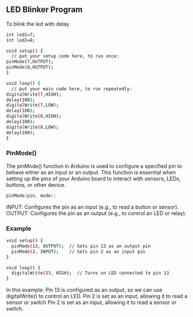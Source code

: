 ## LED Blinker Program
To blink the led with delay

```bash
int led1=7;
int led2=8;

void setup() {
  // put your setup code here, to run once:
pinMode(7,OUTPUT);
pinMode(8,OUTPUT);
}

void loop() {
  // put your main code here, to run repeatedly:
digitalWrite(7,HIGH);
delay(100);
digitalWrite(7,LOW);
delay(100);
digitalWrite(8,HIGH);
delay(100);
digitalWrite(8,LOW);
delay(100);
}
```
### PinMode()
The pinMode() function in Arduino is used to configure a specified pin to behave either as an input or an output.
This function is essential when setting up the pins of your Arduino board to interact with sensors, LEDs, buttons, or other device.
```cpp
pinMode(pin, mode);
```

INPUT: Configures the pin as an input (e.g., to read a button or sensor).
OUTPUT: Configures the pin as an output (e.g., to control an LED or relay).

### Example
```bash
void setup() {
  pinMode(13, OUTPUT);  // Sets pin 13 as an output pin
  pinMode(2, INPUT);    // Sets pin 2 as an input pin
}

void loop() {
  digitalWrite(13, HIGH);  // Turns on LED connected to pin 13
}
```

In this example:
  Pin 13 is configured as an output, so we can use digitalWrite() to control an LED.
  Pin 2 is set as an input, allowing it to read a sensor or switch
Pin 2 is set as an input, allowing it to read a sensor or switch.

